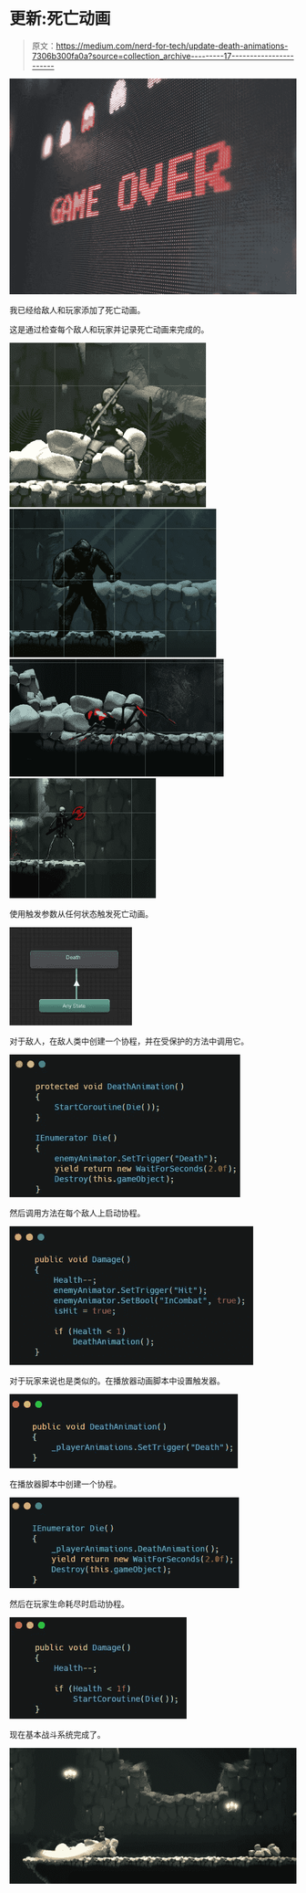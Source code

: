# 更新:死亡动画

> 原文：<https://medium.com/nerd-for-tech/update-death-animations-7306b300fa0a?source=collection_archive---------17----------------------->

![](img/370575144e6075c024f93d6f061f0d51.png)

我已经给敌人和玩家添加了死亡动画。

这是通过检查每个敌人和玩家并记录死亡动画来完成的。

![](img/8b8fd22cefcfdb91f8b13dd98135a526.png)![](img/edeaa02c9c95c4d5be742a4a98bb1790.png)![](img/173834dcd32e15ab8fbf8a8dd821a5fc.png)![](img/79c39b1662710b498eab264730b85b07.png)

使用触发参数从任何状态触发死亡动画。

![](img/15b6e0af2b2ec6554b24a6e293b2cf89.png)

对于敌人，在敌人类中创建一个协程，并在受保护的方法中调用它。

![](img/eddb204cd9e6f912ae25677e50dab414.png)

然后调用方法在每个敌人上启动协程。

![](img/315054fe532ebad9aeeaca1558f6f3c7.png)

对于玩家来说也是类似的。在播放器动画脚本中设置触发器。

![](img/29d3c6982126d493a7803feb0b7e3d86.png)

在播放器脚本中创建一个协程。

![](img/96803ceffae2b8ea31be0adde91a7574.png)

然后在玩家生命耗尽时启动协程。

![](img/59f799da79697c4c88716cb79348ca3c.png)

现在基本战斗系统完成了。

![](img/e4b7138796e2acea6c4a59d676623b50.png)